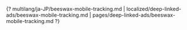 {? multilang/ja-JP/beeswax-mobile-tracking.md | localized/deep-linked-ads/beeswax-mobile-tracking.md | pages/deep-linked-ads/beeswax-mobile-tracking.md ?}

